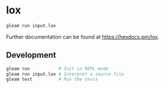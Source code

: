 # lox

```sh
gleam run input.lox
```

Further documentation can be found at <https://hexdocs.pm/lox>.

## Development

```sh
gleam run           # Init in REPL mode
gleam run input.lox # Interpret a source file
gleam test          # Run the tests
```
